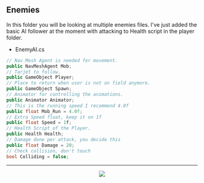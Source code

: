## Enemies

In this folder you will be looking at multiple enemies files.
I've just added the basic AI follower at the moment with attacking to Health script in the player folder.

* EnemyAI.cs
```cs script
// Nav Mesh Agent is needed for movement.
public NavMeshAgent Mob;
// Tarjet to follow.
public GameObject Player;
// Place to return when user is not on field anymore.
public GameObject Spawn;
// Animator for controlling the animations.
public Animator Animator;
// This is the running speed I recommend 4.0f
public float Mob_Run = 4.0f;
// Extra Speed float, keep it on 1f
public float Speed = 1f;
// Health Script of the Player.
public Health Health;
// Damage done per attack, you decide this
public float Damage = 20;
// Check collision, don't touch
bool Colliding = false;
```

---
<div align=center>
  <img src="https://forthebadge.com/images/badges/made-with-c-sharp.svg" />
 </div>
